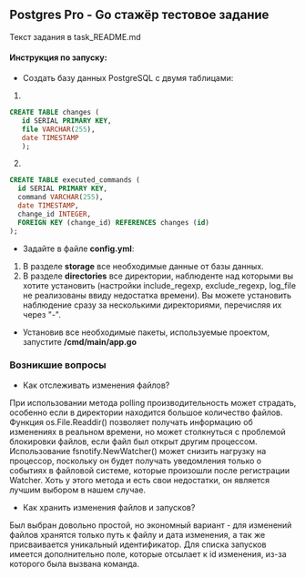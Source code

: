 ## Postgres Pro - Go стажёр тестовое задание 

Текст задания в task_README.md

#### Инструкция по запуску:

* Создать базу данных PostgreSQL с двумя таблицами:
1. 
```sql 
CREATE TABLE changes (
   id SERIAL PRIMARY KEY,
   file VARCHAR(255),
   date TIMESTAMP
   );
```
2. 
```sql
CREATE TABLE executed_commands (
  id SERIAL PRIMARY KEY,
  command VARCHAR(255),
  date TIMESTAMP,
  change_id INTEGER,
  FOREIGN KEY (change_id) REFERENCES changes (id)
);
```
* Задайте в файле **config.yml**:
1. В разделе **storage** все необходимые данные от базы данных.
2. В разделе **directories** все директории, наблюденте над которыми вы хотите установить (настройки include_regexp, exclude_regexp, log_file не реализованы ввиду недостатка времени). Вы можете установить наблюдение сразу за несколькими директориями, перечисляя их через "-". 
* Установив все необходимые пакеты, используемые проектом, запустите **/cmd/main/app.go**

### Возникшие вопросы

* Как отслеживать изменения файлов?

При использовании метода polling производительность может страдать, особенно если в директории находится большое количество файлов.
Функция os.File.Readdir() позволяет получать информацию об изменениях в реальном времени, но может столкнуться с проблемой блокировки файлов, если файл был открыт другим процессом.
Использование fsnotify.NewWatcher() может снизить нагрузку на процессор, поскольку он будет получать уведомления только о событиях в файловой системе, которые произошли после регистрации Watcher. Хоть у этого метода и есть свои недостатки, он является лучшим выбором в нашем случае.

* Как хранить изменения файлов и запусков?

Был выбран довольно простой, но экономный вариант - для изменений файлов хранятся только путь к файлу и дата изменения, а так же присваивается уникальный идентификатор. Для списка запусков имеется дополнительно поле, которые отсылает к id изменения, из-за которого была вызвана команда.